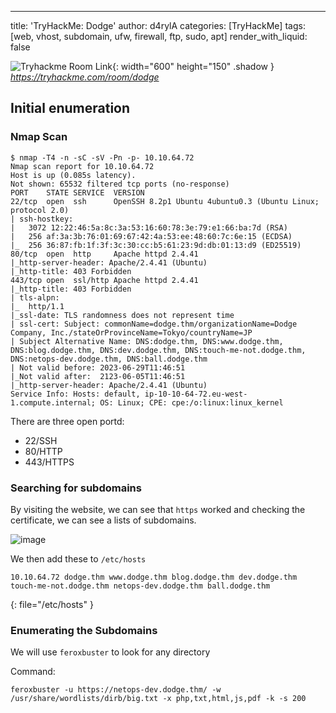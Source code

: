 ---
title: 'TryHackMe: Dodge'
author: d4rylA
categories: [TryHackMe]
tags: [web, vhost, subdomain, ufw, firewall, ftp, sudo, apt]
render_with_liquid: false


![Tryhackme Room Link](thm_dodge.png){: width="600" height="150" .shadow }
_<https://tryhackme.com/room/dodge>_

## Initial enumeration

### Nmap Scan

```console
$ nmap -T4 -n -sC -sV -Pn -p- 10.10.64.72
Nmap scan report for 10.10.64.72
Host is up (0.085s latency).
Not shown: 65532 filtered tcp ports (no-response)
PORT    STATE SERVICE  VERSION
22/tcp  open  ssh      OpenSSH 8.2p1 Ubuntu 4ubuntu0.3 (Ubuntu Linux; protocol 2.0)
| ssh-hostkey: 
|   3072 12:22:46:5a:8c:3a:53:16:60:78:3e:79:e1:66:ba:7d (RSA)
|   256 af:3a:3b:76:01:69:67:42:4a:53:ee:48:60:7c:6e:15 (ECDSA)
|_  256 36:87:fb:1f:3f:3c:30:cc:b5:61:23:9d:db:01:13:d9 (ED25519)
80/tcp  open  http     Apache httpd 2.4.41
|_http-server-header: Apache/2.4.41 (Ubuntu)
|_http-title: 403 Forbidden
443/tcp open  ssl/http Apache httpd 2.4.41
|_http-title: 403 Forbidden
| tls-alpn: 
|_  http/1.1
|_ssl-date: TLS randomness does not represent time
| ssl-cert: Subject: commonName=dodge.thm/organizationName=Dodge Company, Inc./stateOrProvinceName=Tokyo/countryName=JP
| Subject Alternative Name: DNS:dodge.thm, DNS:www.dodge.thm, DNS:blog.dodge.thm, DNS:dev.dodge.thm, DNS:touch-me-not.dodge.thm, DNS:netops-dev.dodge.thm, DNS:ball.dodge.thm
| Not valid before: 2023-06-29T11:46:51
|_Not valid after:  2123-06-05T11:46:51
|_http-server-header: Apache/2.4.41 (Ubuntu)
Service Info: Hosts: default, ip-10-10-64-72.eu-west-1.compute.internal; OS: Linux; CPE: cpe:/o:linux:linux_kernel
```
There are three open portd:
- 22/SSH
- 80/HTTP
- 443/HTTPS

### Searching for subdomains

By visiting the website, we can see that `https` worked and checking the certificate, we can see a lists of subdomains.

![image](https://github.com/d4ryl-A/d4ryl-A.github.io/assets/129752764/8acc8578-98e9-4549-98a0-75256dfff54d)

We then add these to `/etc/hosts`
```
10.10.64.72 dodge.thm www.dodge.thm blog.dodge.thm dev.dodge.thm touch-me-not.dodge.thm netops-dev.dodge.thm ball.dodge.thm
```
{: file="/etc/hosts" }

### Enumerating the Subdomains

We will use `feroxbuster` to look for any directory

Command:

```
feroxbuster -u https://netops-dev.dodge.thm/ -w /usr/share/wordlists/dirb/big.txt -x php,txt,html,js,pdf -k -s 200
```
